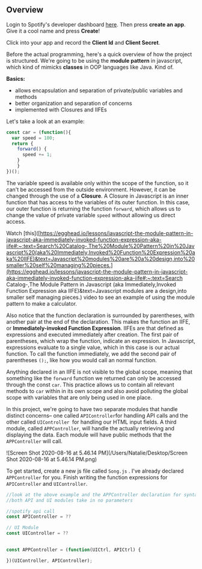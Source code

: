 ## Overview

Login to Spotify's developer dashboard [here](https://developer.spotify.com/dashboard/login). Then press **create an app**. Give it a cool name and press **Create**!

Click into your app and record the **Client Id** and **Client Secret**. 



Before the actual programming, here's a quick overview of how the project is structured. We're going to be using the **module pattern** in javascript, which kind of mimicks **classes** in OOP languages like Java. Kind of. 

**Basics:**

- allows encapsulation and separation of private/public variables and methods
- better organization and separation of concerns
- implemented with Closures and IIFEs



Let's take a look at an example:

```js
const car = (function(){
  var speed = 100;
  return {
  	forward() {
      speed += 1;
    }
	}
})();
```

The variable speed is available only within the scope of the function, so it can't be accessed from the outside environment. However, it can be changed through the use of a **Closure**. A Closure in Javascript is an inner function that has access to the variables of its outer function. In this case, our outer function is returning the function `forward`,  which allows us to change the value of private variable `speed`  without allowing us direct access. 



Watch [this]([https://egghead.io/lessons/javascript-the-module-pattern-in-javascript-aka-immediately-invoked-function-expression-aka-iife#:~:text=Search%20Catalog-,The%20Module%20Pattern%20in%20Javascript%20(aka%20Immediately,Invoked%20Function%20Expression%20aka%20IIFE)&text=Javascript%20modules%20are%20a%20design,into%20smaller%20self%20managing%20pieces.](https://egghead.io/lessons/javascript-the-module-pattern-in-javascript-aka-immediately-invoked-function-expression-aka-iife#:~:text=Search Catalog-,The Module Pattern in Javascript (aka Immediately,Invoked Function Expression aka IIFE)&text=Javascript modules are a design,into smaller self managing pieces.) video to see an example of using the module pattern to make a calculator.



Also notice that the function declaration is surrounded by parentheses, with another pair at the end of the declaration. This makes the function an IIFE, or **Immediately-invoked Function Expression**. IIFEs are that defined as expressions and executed immediately after creation. The first pair of parentheses, which wrap the function, indicate an expression. In Javascript, expressions evaluate to a single value, which in this case is our actual function. To call the function immediately, we add the second pair of parentheses `();`,  like how you would call an normal function. 



Anything declared in an IIFE is not visible to the global scope, meaning that something like the `forward`  function we returned can only be accessed through the const `car`.  This practice allows us to contain all relevant methods to `car`  within in its own scope and also avoid polluting the global scope with variables that are only being used in one place.





In this project, we're going to have two separate modules that handle distinct concerns– one called `APIController`for handling API calls and the other called `UIController `for handling our HTML input fields.  A third module, called `APPController`,  will handle the actually retrieving and displaying the data. Each module will have public methods that the `APPController`  will call.

![Screen Shot 2020-08-16 at 5.46.14 PM](/Users/Natalie/Desktop/Screen Shot 2020-08-16 at 5.46.14 PM.png)



To get started, create a new js file called `Song.js` . I've already declared `APPController`  for you. Finish writing the function expressions for `APIController`  and `UIController`. 

```js
//look at the above example and the APPController declaration for syntax
//both API and UI modules take in no parameters

//spotify api call
const APIController = ??

// UI Module
const UIController = ??

  
const APPController = (function(UICtrl, APICtrl) {

})(UIController, APIController);

```

